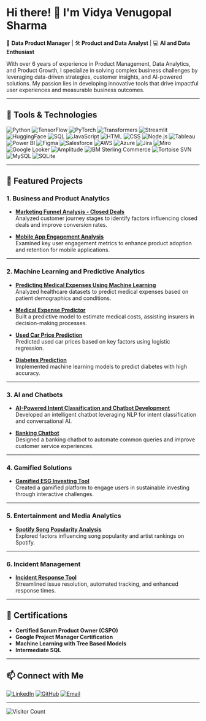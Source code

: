 # Hi there! 👋 I'm Vidya Venugopal Sharma

🎯 **Data Product Manager** | 🛠 **Product and Data Analyst** | 💻 **AI and Data Enthusiast**

With over 6 years of experience in Product Management, Data Analytics, and Product Growth, I specialize in solving complex business challenges by leveraging data-driven strategies, customer insights, and AI-powered solutions. My passion lies in developing innovative tools that drive impactful user experiences and measurable business outcomes.

---

## 🔧 Tools & Technologies
![Python](https://img.shields.io/badge/Python-3776AB?style=for-the-badge&logo=python&logoColor=white)
![TensorFlow](https://img.shields.io/badge/TensorFlow-FF6F00?style=for-the-badge&logo=tensorflow&logoColor=white)
![PyTorch](https://img.shields.io/badge/PyTorch-EE4C2C?style=for-the-badge&logo=pytorch&logoColor=white)
![Transformers](https://img.shields.io/badge/Transformers-FF9900?style=for-the-badge&logo=transformers&logoColor=white)
![Streamlit](https://img.shields.io/badge/Streamlit-FF4B4B?style=for-the-badge&logo=streamlit&logoColor=white)
![HuggingFace](https://img.shields.io/badge/HuggingFace-FFD21F?style=for-the-badge&logo=huggingface&logoColor=black)
![SQL](https://img.shields.io/badge/SQL-336791?style=for-the-badge&logo=postgresql&logoColor=white)
![JavaScript](https://img.shields.io/badge/JavaScript-F7DF1E?style=for-the-badge&logo=javascript&logoColor=black)
![HTML](https://img.shields.io/badge/HTML-E34F26?style=for-the-badge&logo=html5&logoColor=white)
![CSS](https://img.shields.io/badge/CSS-1572B6?style=for-the-badge&logo=css3&logoColor=white)
![Node.js](https://img.shields.io/badge/Node.js-339933?style=for-the-badge&logo=nodedotjs&logoColor=white)
![Tableau](https://img.shields.io/badge/Tableau-E97627?style=for-the-badge&logo=tableau&logoColor=white)
![Power BI](https://img.shields.io/badge/Power_BI-F2C811?style=for-the-badge&logo=powerbi&logoColor=black)
![Figma](https://img.shields.io/badge/Figma-F24E1E?style=for-the-badge&logo=figma&logoColor=white)
![Salesforce](https://img.shields.io/badge/Salesforce-00A1E0?style=for-the-badge&logo=salesforce&logoColor=white)
![AWS](https://img.shields.io/badge/AWS-232F3E?style=for-the-badge&logo=amazonaws&logoColor=white)
![Azure](https://img.shields.io/badge/Azure-0078D4?style=for-the-badge&logo=microsoftazure&logoColor=white)
![Jira](https://img.shields.io/badge/Jira-0052CC?style=for-the-badge&logo=jira&logoColor=white)
![Miro](https://img.shields.io/badge/Miro-050038?style=for-the-badge&logo=miro&logoColor=white)
![Google Looker](https://img.shields.io/badge/Google_Looker-4285F4?style=for-the-badge&logo=looker&logoColor=white)
![Amplitude](https://img.shields.io/badge/Amplitude-005DFF?style=for-the-badge&logo=amplitude&logoColor=white)
![IBM Sterling Commerce](https://img.shields.io/badge/IBM_Sterling-052FAD?style=for-the-badge&logo=ibm&logoColor=white)
![Tortoise SVN](https://img.shields.io/badge/Tortoise_SVN-008080?style=for-the-badge&logo=tortoisesvn&logoColor=white)
![MySQL](https://img.shields.io/badge/MySQL-4479A1?style=for-the-badge&logo=mysql&logoColor=white)
![SQLite](https://img.shields.io/badge/SQLite-003B57?style=for-the-badge&logo=sqlite&logoColor=white)

---

## 🚀 Featured Projects

### **1. Business and Product Analytics**
- **[Marketing Funnel Analysis - Closed Deals](https://github.com/vidyasharma17/Marketing-Funnel-Analysis-Closed-Deals-)**  
  Analyzed customer journey stages to identify factors influencing closed deals and improve conversion rates.
  
- **[Mobile App Engagement Analysis](https://github.com/vidyasharma17/Mobile-App-Engagement-Analysis)**  
  Examined key user engagement metrics to enhance product adoption and retention for mobile applications.

---

### **2. Machine Learning and Predictive Analytics**
- **[Predicting Medical Expenses Using Machine Learning](https://github.com/vidyasharma17/Predicting-Medical-Expenses-Using-Machine-Learning)**  
  Analyzed healthcare datasets to predict medical expenses based on patient demographics and conditions.

- **[Medical Expense Predictor](https://github.com/vidyasharma17/Medical-Expense-Predictor)**  
  Built a predictive model to estimate medical costs, assisting insurers in decision-making processes.

- **[Used Car Price Prediction](https://github.com/vidyasharma17/Used-Car-Price-Prediction-using-Logisitic-Regression)**  
  Predicted used car prices based on key factors using logistic regression.

- **[Diabetes Prediction](https://github.com/vidyasharma17/Diabetes-Prediction-Using-Logistic-Regression-and-Neural-Networks)**  
  Implemented machine learning models to predict diabetes with high accuracy.

---

### **3. AI and Chatbots**
- **[AI-Powered Intent Classification and Chatbot Development](https://github.com/vidyasharma17/AI-Powered-Intent-Classification-and-Chatbot-Development)**  
  Developed an intelligent chatbot leveraging NLP for intent classification and conversational AI.

- **[Banking Chatbot](https://github.com/vidyasharma17/Banking-Chatbot)**  
  Designed a banking chatbot to automate common queries and improve customer service experiences.

---

### **4. Gamified Solutions**
- **[Gamified ESG Investing Tool](https://github.com/vidyasharma17/Gamified_ESG_Investing_Tool)**  
  Created a gamified platform to engage users in sustainable investing through interactive challenges.

---

### **5. Entertainment and Media Analytics**
- **[Spotify Song Popularity Analysis](https://github.com/vidyasharma17/Analysis-of-key-factors-influencing-song-popularity-and-artist-rankings-of-Spotify-)**  
  Explored factors influencing song popularity and artist rankings on Spotify.

---

### **6. Incident Management**
- **[Incident Response Tool](https://github.com/vidyasharma17/Incidence_Response_Tool)**  
  Streamlined issue resolution, automated tracking, and enhanced response times.

---

## 📜 Certifications
- **Certified Scrum Product Owner (CSPO)**
- **Google Project Manager Certification**
- **Machine Learning with Tree Based Models**
- **Intermediate SQL**

---

## 📫 Connect with Me
[![LinkedIn](https://img.shields.io/badge/LinkedIn-0A66C2?style=for-the-badge&logo=linkedin&logoColor=white)](https://www.linkedin.com/in/vidya-v-sharma/)
[![GitHub](https://img.shields.io/badge/GitHub-181717?style=for-the-badge&logo=github&logoColor=white)](https://github.com/vidyasharma17)
[![Email](https://img.shields.io/badge/Email-D14836?style=for-the-badge&logo=gmail&logoColor=white)](mailto:vidyavenugopalsharma@gmail.com)

---

![Visitor Count](https://komarev.com/ghpvc/?username=vidyasharma17&color=blue&style=flat-square)

